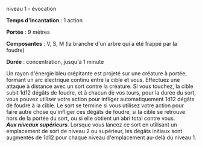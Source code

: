 niveau 1 - évocation

**Temps d'incantation** : 1 action

**Portée** : 9 mètres

**Composantes** : V, S, M (la branche d'un arbre qui a été frappé par la foudre)

**Durée** : concentration, jusqu'à 1 minute

Un rayon d'énergie bleu crépitante est projeté sur une créature à portée, formant un arc électrique continu entre la cible et vous. Effectuez une attaque à distance avec un sort contre la créature. Si vous touchez, la cible subit 1d12 dégâts de foudre, et à chacun de vos tours, pour la durée du sort, vous pouvez utiliser votre action pour infliger automatiquement 1d12 dégâts de foudre à la cible. Le sort se termine si vous utilisez votre action pour faire autre chose qu'infliger ces dégâts de foudre, si la cible se retrouve hors de la portée du sort, ou si elle obtient un abri total contre vous.  
**_Aux niveaux supérieurs_**. Lorsque vous lancez ce sort en utilisant un emplacement de sort de niveau 2 ou supérieur, les dégâts initiaux sont augmentés de 1d12 pour chaque niveau d'emplacement au-delà du niveau 1.